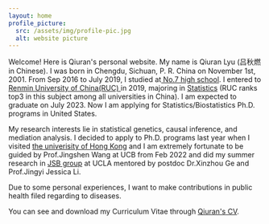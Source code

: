```yaml
---
layout: home
profile_picture:
  src: /assets/img/profile-pic.jpg
  alt: website picture
---
```


<p>
  Welcome! Here is Qiuran's personal website. My name is Qiuran Lyu (吕秋燃 in Chinese). I was born in Chengdu, Sichuan, P. R. China on November 1st, 2001. From Sep 2016 to July 2019, I studied at<a href="http://www.cdqz.net"> No.7 high school</a>. I entered to <a href="https://www.ruc.edu.cn"> Renmin University of China(RUC) </a> in 2019, majoring in <a href="http://stat.ruc.edu.cn">Statistics</a> (RUC ranks top3 in this subject among all universities in China).  I am expected to graduate on July 2023. Now I am applying for Statistics/Biostatistics Ph.D. programs in United States.

</p>
<p>
  My research interests lie in statistical genetics, causal inference, and mediation analysis. I decided to apply to Ph.D. programs last year when I visited <a href="https://www.hku.hk/l">the univerisity of Hong Kong</a> and I am extremely fortunate to be guided by Prof.Jingshen Wang at UCB from Feb 2022 and did my summer research in <a href="http://jsb.ucla.edu/people/jingyi-jessica-li">JSB group</a> at UCLA mentored by postdoc Dr.Xinzhou Ge and Prof.Jingyi Jessica Li. 
  </p>
  Due to some personal experiences, I want to make contributions in public health filed regarding to diseases.
<p>
  You can see and download my Curriculum Vitae through <a href="https://github.com/eliottvincent/bay">Qiuran's CV</a>.
</p>

